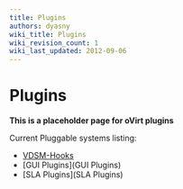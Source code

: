 ```yaml
---
title: Plugins
authors: dyasny
wiki_title: Plugins
wiki_revision_count: 1
wiki_last_updated: 2012-09-06
---
```


<!-- TODO: Content review -->

# Plugins

**This is a placeholder page for oVirt plugins**

Current Pluggable systems listing:

*   [VDSM-Hooks](/develop/developer-guide/vdsm/hooks/)
*   [GUI Plugins](GUI Plugins)
*   [SLA Plugins](SLA Plugins)
